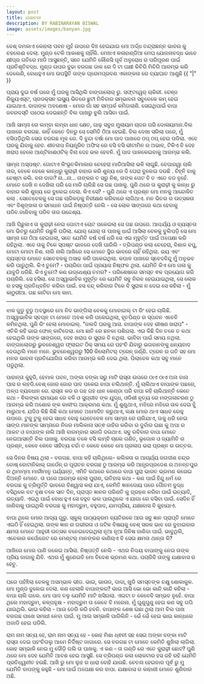 ```yaml
---
layout: post
title: ଯକ୍ଷାବାସ
description: BY RABINARAYAN BISWAL
image: assets/images/banyan.jpg
---
```


ବେଶ୍ ଦମକାଏ କୋହଲା ପବନ ମୁହଁ ଉପରେ ବିଞ୍ଚ ହେଇଯାଇ ମୋ ଅର୍ଦ୍ଧ ତନ୍ଦ୍ରାଛନ୍ନ ଭାବନା କୁ ଚହଲେଈ ଦେଲା. ମୁଣ୍ଡ ଟେକି ଆକାଶକୁ ଚାହିଁଲି. ମେଞ୍ଚାଏ କଳାହାଣ୍ଡିଆ ମେଘ ଯୋଜନାବଦ୍ଧ ଭାବେ କ୍ଷୀପ୍ର ଗତିରେ ମାଡି ଆସୁଛନ୍ତି, ସତେ ଯେମିତି କୌଣସି ପୂର୍ବ ଅନୁରୋଧ ର ପରିପୂରଣ ପାଇଁ ପ୍ରତିଶୃତିବଦ୍ଧ. ମୁଣ୍ଡ ଉପର ବୁଢା ବରଗଛ ଡାଳ ରେ ଦି ଟା ପକ୍ଷୀ କିଚିରି ମିଚିରି ଆରମ୍ଭ କରି ଦେଲେଣି, ବୋଧହୁଏ ମୋ ଉପସ୍ଥିତି ତାଙ୍କ ପ୍ରେମପ୍ରବଣ ଏକାଙ୍କତା ରେ ବ୍ୟାଘାତ ଆଣୁଛି {{ "|" }} 

ପ୍ରାୟ ଦୁଇ ବର୍ଷ ପରେ ମୁଁ ଘରକୁ ଆସିଥିଲି ବାଙ୍ଗାଲୋର୍ ରୁ. ସଫ୍ଟୱେର୍ ଚାକିରୀ. ଚେଞ୍ଜ ରିକ୍ୟୁଏସ୍ଟ, ପ୍ରଡକ୍ସନ ଇସ୍ୟୁ ଭିତରେ ଛୁଟୀ ମିଳିବାର ସମ୍ଭାବନା ସବୁବେଳେ କମ୍ ହେଇ ଯାଇଥାଏ. 
ଦାଦାଙ୍କ ଅବଶୋଷ - ମୋର ଗାଁ ସହ ସମ୍ପର୍କ କମିଗଲାଣି. ସେଇଥିପାଇଁ ବାପା ଜବରଦସ୍ତି ପଠେଇ ଦେଇଛନ୍ତି ବିଲ ପାଖରୁ ବୁଲି ଆସିବା ପାଇଁ. 

ଆଖି ସାମ୍ନା ରେ ଲମ୍ବା ଲମ୍ବା ଧାନ କ୍ଷେତ, ଗାଢ଼ ସବୁଜ ମୁଲାୟମ ଚାଦର ପରି ଦୋଳାୟମାନ.ବିଲ ପାଖରେ ବରଗଛ. କାହିଁ କେତେ ଦିନରୁ ସେ ସେମିତି ଠିଆ ହେଇଛି. ବିଲ ଦେଖା ସରିଲା ପରେ, ମୁଁ ବସିପଡ଼ିଥିଲି ସେଇ ବରଗଛ ମୂଳ ରେ. 
ଦି ବୁନ୍ଦା ବର୍ଷା ମୋ ପାଦ ପାଖରେ ଠପ୍ ଠପ୍ ହେଇ ପଡିଲା. ଏବେ ଘରକୁ ଯିବାକୁ ହେବ. ଶୀତତାପ ନିୟନ୍ତ୍ରିତ ଅଫିସ ରେ ବସି ବସି ଭୀଟାମିନ ର ଅଭାବ, ଟିକିଏ ବି ଦେହ ଖରାପ ହେଲେ ଆଣ୍ଟିବାଈଓଟିକ୍ ବିନା ଦେହ ଭଲ ହେବନି. 
ମୁଁ ପାଦ ପାକକେଇବାକୁ ଆରମ୍ଭ କଲି.

ସାମ୍ନା ଅସ୍ପଷ୍ଟ. ଗୋଟାଏ କିଂଭୂତକିମାକାର ଚେହେରା ମାଡିଆସିଲା ଭଳି ଲାଗୁଛି. ବେପାରୱା ଚାଲି ତାର, ବେଳେ ବେଳେ କାନ୍ଧରୁ କୁରାଢ଼ୀ ବାହାର  କରି ଶୁନ୍ୟ  ରେ ଦି ଘେରା ବୁଲେଇ ଦଉଛି . 
ଚିହ୍ନି ବାକୁ ଚେଷ୍ଟା କଲି. ବନା ଦାଦା? ନା...ନା... ତାଙ୍କର ତ ସରୁ ନିଶ, ତାଙ୍କ ପେଟ ବି ତ ଏତେ ବଡ ନୁହେଁ. ମୋତେ ଦେଖି ନ ଦେଖିଲା ପରି ସେ ମାଡି ଚାଲିଛି ସେ ଗଛ ପାଖକୁ. ପୁଣି ଥରେ ତା କୁରାଢ଼ୀ କୁ କାନ୍ଧ ରୁ ବାହାର କରି ଶୁନ୍ୟ ରେ ବୁଲେଇ ଦେଲା. କିଏ ସେ? - ପୁଣି ଥରେ ଏ ପ୍ରଶ୍ନ ମୋ ମନକୁ ଆନ୍ଦୋଳିତ କଲା . ସେତେବେଳକୁ ସେ ଗଛ ଚାରିକଡ଼କୁ ନିରୀକ୍ଷଣ କରିବାରେ ଲାଗିଥାଏ. ମନ ଭିତର ର ଉତ୍ସକତା ଏବଂ ବିଶୃଙ୍ଖଳା ର ସମାଧାନ ପାଇଁ ନିଷ୍ପତ୍ତି ନେଲି - ସେ ଲୋକ ସାଙ୍ଗରେ କଥା ହେବାକୁ ପଡିବ.ଜାଣିବାକୁ ପଡିବ ତାର ଉଦ୍ଦେଶ୍ୟ.

ଆଖି ପିଛୁଳାଏ ତା କୁରାଢ଼ୀ ନେଇ ଗୋଟାଏ ଚୋଟ ପକେଇଲା ସେ ଗଛ ଉପରେ. ଆଶ୍ଚର୍ଯ୍ୟ ଓ ବ୍ୟସ୍ତତା ମୋ ଭିତରୁ ଯେମିତି ଉଛୁଳି ପଡିଲା. ଯୋର୍ ଯୋର୍ ତା ପାଖକୁ ଧାଇଁ ଆସିଲା ବେଳକୁ ବୁଲିପଡ଼ି ସେ ମୋ ସାମ୍ନା ରେ ଠିଆ ହେଇଗଲା, ସତେ ଯେମିତି ବର୍ଷ ବର୍ଷ ଧରି ସେ ଏଇ ମୂହୁର୍ତ୍ତ ପାଇଁ ଅପେକ୍ଷା କରି ରହିଥିଲା. ଏବେ ତାକୁ ଟିକେ ସ୍ପଷ୍ଟ ଭାବରେ ଦେଖି ପାରିଲି - ତ୍ରିପଣ୍ଡ କଲା ଚେହେରା, ବିଶାଳ ବପୁ, ମୋଟା ମୋଟା ନିଶ. ନାଲି ନାଲି ଆଖିରେ ସେ ମୋତେ ସ୍ଥିର ଭାବରେ ଚାହିଁ ରହିଥିଲା. ଭୟ ଏବଂ ବ୍ୟସ୍ତତା ମୋତେ ସେତେବଳକୁ ଅସାଢ କରି ପକେଇଥିଲା. କପାଳ ପାଖରେ ସ୍ବେଦବିନ୍ଦୁ ମୁଁ ଅନୁଭବ କରି ପାରୁଥିଲି. କିଏ ତୁମେ? - ପଚାରିବା ପାଇଁ ପ୍ରୟାସ ନିଷ୍ଫଳ ଥିଲା. ଯେମିତି କିଏ ମୋ ଗଳା କୁ ଯାବୁଡି ଧରିଛି.
କିଏ ତୁମେ? କଣ ଉଦ୍ଧେଶ୍ୟ ତମର? - ପରିଶେଷରେ ସମସ୍ତ ଵଳ ପ୍ରୟୋଗ କରି ପଚାରିଲି. ସେ ହସିଲା. ସେ ଅସ୍ୱାଭାବିକ ମୁହୂର୍ତ୍ତ ରେ ଯେମିତି ସବୁ ନିରବ ହେଇଯାଇଥିଲା, ସେ ଲୋକ ର ହସକୁ ପ୍ରତିଧ୍ବନିତ କରିବା ପାଇଁ. ହସ ବନ୍ଦ୍ କରିବାର ଟିକେ ବି ସୁରାକ ନ ଦେଇ ସେ କହିଲା - ମୁଁ କାଠୁରୀଆ. ଗଛ କାଟିବା ମୋ କାମ. 

---

ଝାଳ ଜୁଡୁ ବୁଡୁ ଅବସ୍ଥାରେ ମୋ ନିଦ ଭାଙ୍ଗିଲା ବେଳକୁ ମୋବାଇଲ୍ ଟା ରିଂ ହେଇ ଚାଲିଛି. ଅସ୍ୱାଭାବିକ ସ୍ବପ୍ନ ଟା ମୋତେ ଅବଶ କରି ପକେଇଥିଲା, ହୃତପିଣ୍ଡ ର ସ୍ପନ୍ଦନ ଏବେବି କମିନଥିଲା. ପୁଣି ରିଂ ହେଲା ମୋବାଇଲ୍. "ଜଲଦି ଘରକୁ ଆସ. ବାପାଙ୍କ ଦେହ ଭୀଷଣ ଖରାପ" - ଏତିକି କହି ଭାଇ ଫୋନ୍ କାଟିଦେଲା. ମୋ ଛାତି ରେ ଛନକା ପଶିଗଲା. ଏଇ କିଛି ଦିନ ତଳେ ତ କଥା ହେଇଥିଲି ତାଙ୍କ ସାଙ୍ଗରେ, ଦେହ ଖରାପ ର ସୁରାକ ବି ନଥିଲା. ଭାବିବା ପାଇଁ ସମୟ ନଥିଲା. ବାଙ୍ଗାଲୋରରୁ ଭୁବନେଶ୍ୱର ଫ୍ଲାଇଟ ଠିକ୍ ସମୟ ରେ ପହଂଚି ଯିବାରୁ ଭଗବାନଙ୍କୁ ଧନ୍ୟବାଦ ଦେଉଥିଲି ମନେ ମନେ. ଭୁବନେଶ୍ୱରରୁ 100 କିଲୋମିଟର୍ ଟ୍ରେନ୍ ଜର୍ଣ୍ଣି. ଟ୍ରେନ ର ଗତି ସହ ମୋ ମନର ଭାବନା ପ୍ରତିଯୋଗିତା କରିବା ଆରମ୍ଭ କରି ଦେଇ ଥିଲା. ପିଲାବେଳ କଥା ସବୁ ମାନେ ପଡୁଥିଲା.

ପାହାନ୍ତା କୁହୁଡି, ହେମାଳ ପବନ, ଅଙ୍କା ବଙ୍କା ସରୁ ମାଟି ରାସ୍ତା ଉପରେ ଠାଏ ଠାଏ ଅନା ବାନା ଘାସ ର ଲହଡି.ବେଶ୍ ଜୋର ଜୋର ପାଦ ପକେଇ ବାପା ଚଲିଥାନ୍ତି. ମୁଁ ଚାଲିଥାଏ ବାପାଙ୍କ ପଛରେ, ଅଳ୍ପ ବ୍ୟବଧାନ ରେ.
ରାସ୍ତା କଡ ର ଗହ ଗହ ଧାନ କେଣ୍ଡା ପରି ବାପା କହି ଚାଲିଥାନ୍ତି କେତେ କଥା - ଵିଲଙ୍କା ରାମାୟଣ ରେ ବଳି ଓ ସୁଗ୍ରୀବ ଙ୍କ ଯୁଦ୍ଧ, ଓଡିଶୀ ନୃତ୍ୟ ରେ ମଙ୍ଗଳାଚରଣ ଠୁ ଆରମ୍ଭ କରି ଅଶୋକ ଙ୍କ କାଳୀଂଗ ଆକ୍ରମଣ କଥା.
ମୁଁ ଶୁଣୁଥାଏ, ମଝିରେ ମଝିରେ ତାଳ ଦେଇ ହୁଁ ମାରୁଥାଏ. ଯଦିଓ କିଛି କିଛି କଥା ମୋତେ ଅମୋଦିତ କରୁଥାଏ, ଲକ୍ଷ ମୋର ଥାଏ ସାଧବ ବୋହୁ ଉପରେ. ଟୁକୁ ଟୁକୁ ହେଇ ସାଧବ ବୋହୁ ଯେତେବେଳ ମୋ ସାମ୍ନା ରେ ଚାଲିଯାଏ, ତାକୁ ଧରି ନେଇ ସାଙ୍ଗ ମାନଙ୍କ ସାମ୍ନାରେ ନିଜର ମାଲିକାନା ସତ୍ଵ ଜାହିର କରିବା ର ଦୁର୍ବାର ଇଛା କୁ  ଅପା ର ଆକଟ ଓ  ବାପାଙ୍କ ନାଲି ଆଖି ବାରମ୍ବାର ସଜାଡି ଦଉଥାଏ.
ସବୁ ରବିବାର ବାପା ମୋତେ ନେଇଆସନ୍ତି ବିଲ ପାଖକୁ. ବରଗଛ ତଳେ ବସି ଲମ୍ବି ଚାଲେ ଗଣିତ, ଭୂଗୋଳ ଓ ଜ୍ୟାମିତି ର ପ୍ରଶ୍ନ, କେବେ କେବେ ସାହିତ୍ୟ ଚର୍ଚ୍ଚା ତ କେବେ କେବେ ମୋ ପ୍ରଳାପ ଭରା ପ୍ରଶ୍ନ ର ଉତ୍ତର.

ସେ ଦିନର ବିଷୟ ଥିଲା - ବରଗଛ. ବାପା କହି ଚାଲିଥିଲେ- କଲିକତା ର ଆଚାର୍ଯ୍ୟ ଜଗଦୀଶ ଚନ୍ଦ୍ର ବୋଷ୍ ବୋଟାନିକାଲ୍ ଗାର୍ଡେନ୍ ର ପୂରାତନ ବରଗଛ ଠୁ ଆରମ୍ଭ କରି ଆନ୍ଧ୍ରପ୍ରଦେଶ ର ଅନନ୍ତପୁର ର ଥିମାମ୍ମା ମାର୍ରୀମାନୁ ପର୍ଯ୍ୟନ୍ତ, ଏମିତି କଥାରେ କଥାରେ ବାପା ପୁରା ଭାରତ ଭ୍ରମଣ କରେଇ ଦିଅନ୍ତି ମୋତେ. ତା ପରେ ଆରମ୍ଭ ହେଲା ପୁରାଣ, ଇତିହାସ କଥା - କଣ ପାଇଁ ହିନ୍ଦୁ ଧର୍ମ ରେ ବରଗଛ କୁ ତ୍ରିମୁର୍ତ୍ତି ଭାବରେ ବିଶ୍ୱାସ କରା ଯାଏ, କେମିତି ଜ୍ଞାନଦୋୟ ପରେ ଗୋୖତମ ବୁଦ୍ଧ ବସିଥିଲେ ବଟ ବୃକ୍ଷ ତଳେ ସାତ ଦିନ, ପ୍ରାପ୍ତ ଜ୍ଞାନର ପରିଣତି କୁ ଗ୍ରହଣ କରିବା ପାଇଁ ଇତ୍ୟାଦି, ଇତ୍ୟାଦି. ଏଇଥି  ପାଇଁ ବୋଧ ହୁଏ ସେ ବହୁତ ଭଲ ପାଉଥିଲେ ଏ ଯାଗା ରେ ବସିବା ପାଇଁ. ସେଦିନ ହିଁ ଜାଣିବାକୁ ପାଇଥିଲି ବରଗଛ କୁ ମହାଦ୍ରୁମ, ବହୁପାଦ, ଯମପ୍ରିୟ, ଯକ୍ଷାବାସ ବି କୁହାଯାଏ.

ବାପା ଥିଲେ ମୋର ଆଦ୍ୟ ଗୁରୁ. ସ୍କୁଲ୍ ପାଠ୍ୟକ୍ରମ ବ୍ୟତିରକେ ଆଉ ସବୁ ଜ୍ଞାନ ପ୍ରାପ୍ତି ମୋତେ ଏଇଠି ହିଁ ହେଇଥିଲା. ତାଙ୍କ ଜ୍ଞାନ ର ଗଭୀରତା ଓ ଜଟିଳ ବିଷୟକୁ ବେଶ୍ ସରଳ ଭାବ ରେ ବୁଝାଇବାର କ୍ଷମତା ମୋତେ ଆହୁରୀ ଉତ୍ସକ ବନେଇଦେଇଥିଲା ନୂଆ ନୂଆ ଜିନିଷ ଜାଣିବା ପାଇଁ.  ଭାବୁଥିଲି, ଏବେକାର  କର୍ପୋରେଟ ରେ ମେଣ୍ଟର୍ ମାନଙ୍କର କାଣିଚାଏ ବି ସେଇ କ୍ଷମତା ଥାନ୍ତା କି?  

ଆଖିରେ ମୋର ପାଣି ଜକେଇ ଆସିଲା. ନିଷ୍ପତ୍ତି ନେଲି - ଏଥର ନିଶ୍ଚୟ ବାପାଙ୍କୁ ନେଇ ତାଙ୍କ ପ୍ରିୟ ଜାଗାକୁ ଯିବି. ଏଥର ମୁଁ  ଶୁଣେଇବି ମୋ ବିଦେଶ ଭ୍ରମଣ କଥା. ପଚାରିବି ତାଙ୍କୁ ଯକ୍ଷାବାସ ର ହେତୁ.

---

ଘରେ ପହଁଞ୍ଚିଲା ବେଳକୁ ଅସମ୍ଭାଳ ଭୀଡ. ଭାଇ, ଭାଉଜ, ଦାଦା, ଖୁଡି ସମସ୍ତଙ୍କ ଚକ୍ଷୁ ଶୋକାକୁଳ. ମୋ ମୁଣ୍ଡ ବୁଲେଇ ଦେଲା. କଣ ହେଲାକି ବାପାଙ୍କର? ଭାଇ ଆସି ଭୋ ଭୋ କାନ୍ଦି କାନ୍ଦି କହିଲା - ବାପା ଚାଲି ଗଲେ. ମୋ ପାଦ ତଳୁ ଯେମିତି ମାଟି ଖସିଗଲା. ଏଇଟା ତ କେବେବି ସମ୍ଭବ ନୁହେଁ. ବାପା ଥିଲେ ମହାଦ୍ରୁମ, କଳ୍ପବୃକ୍ଷ - ମହାଦ୍ରୁମ ତା କେବେ ବି ମରେନା. ମୁଁ ଗୁଣୁଗୁଣୁ ହେଇ କଣ ସବୁ ଗପି ଯାଉଥିଲି. ଭାଇ କହିଲା - ଆଉ ଡେରି କରି ହବନି. ବାପାଙ୍କ ଶେଷ ଇଛା ଥିଲା ଆମ ବିଲ ପାଖ ବରଗଛ ପାଖେ ସମାଧୀ ନେବା ପାଇଁ. ମୁ ଆଉ ସମ୍ଭାଳି ପାରିଲିନି - ଭେଁ ଭେଁ ହେଇ ଭାଇ କାନ୍ଧରେ ଅଜାଡି ହେଇ ପଡିଲି.

ରାମ ନାମ ସତ୍ୟ ହେ, ରାମ ନାମ ସତ୍ୟ ହେ - କୋହ ମିଶା ଧ୍ଵନୀ ସହ ସେଇ ଅଙ୍କା ବଙ୍କା ମାଟି ରାସ୍ତା ଦେଇ ପହଂଚିଗଲୁ ଆମେ ନିର୍ଦିଷ୍ଟ ଜାଗାରେ. ସେ ବରଗଛ ଟା ମୋତେ କେମିତି ଶୁଖିଲା ଲାଗିଲା. କୋହ ସମ୍ଭାଳି ନେଇ ମୁ ଦୌଡ଼ି ଗଲି ତା ପାଖକୁ. ଏ କଣ - ତା ଗଣ୍ଡି ରେ ଏତେ କୁରାଢ଼ୀ ଛୋଟ? ପୁଣି ଥରେ ମୋ ଦେହ ଯେମିତି ଆବଶ ହେଇ ଆସୁଛି. ସେ ତ୍ରିପଣ୍ଡ କଳା ଲୋକଟାର ହସ ରହି ରହି ଯେମିତି ପ୍ରତିଧ୍ୱନୀତ ହଉଛି. ଆଖି ରୁ ମୋ ଲୁହ ର ଧାରା ବୋହି ଯାଉଛି. ଚେତନା  ହେଇବାର ପୂର୍ଵ ରୁ ମୁ ଯେମିତି ବାପଙ୍କୁ କହୁଛି - ମୋ ପାଇଁ ଅପେକ୍ଷା କର ବାପା. ଯକ୍ଷାବାସ ର କାହାଣୀ ମୋତେ ଶୁଣିବାର ଅଛି.


